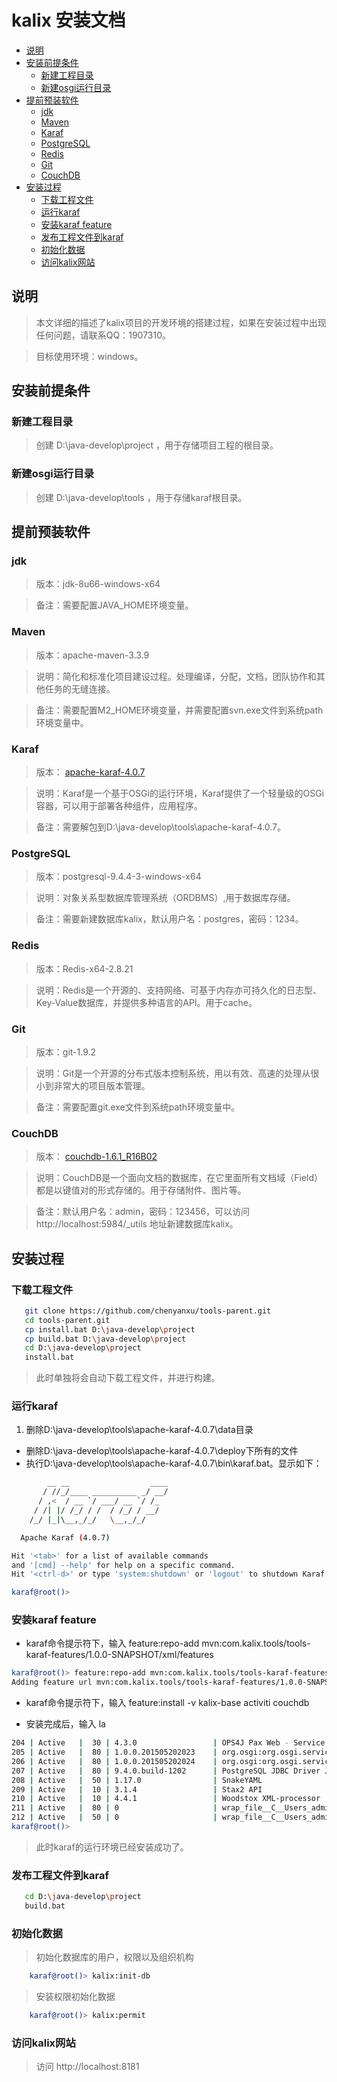 # kalix 安装文档

- [说明](#说明)
- [安装前提条件](#安装前提条件)
    - [新建工程目录](#新建工程目录)
    - [新建osgi运行目录](#新建osgi运行目录) 
- [提前预装软件](#提前预装软件)
    - [jdk](#jdk)
    - [Maven](#maven)
    - [Karaf](#karaf)
    - [PostgreSQL](#postgresql)
    - [Redis](#redis)
    - [Git](#git)
    - [CouchDB](#couchdb)
- [安装过程](#安装过程)
    - [下载工程文件](#下载工程文件)
    - [运行karaf](#运行karaf)
    - [安装karaf feature](#安装karaf-feature)
    - [发布工程文件到karaf](#发布工程文件到karaf)
    - [初始化数据](#初始化数据)
    - [访问kalix网站](#访问kalix网站)   


## 说明

> 本文详细的描述了kalix项目的开发环境的搭建过程，如果在安装过程中出现任何问题，请联系QQ：1907310。

> 目标使用环境：windows。

## 安装前提条件

### 新建工程目录

> 创建 D:\java-develop\project ，用于存储项目工程的根目录。

### 新建osgi运行目录

> 创建 D:\java-develop\tools ，用于存储karaf根目录。

## 提前预装软件

### jdk

> 版本：jdk-8u66-windows-x64
  
> 备注：需要配置JAVA_HOME环境变量。
  
### Maven

> 版本：apache-maven-3.3.9
  
> 说明：简化和标准化项目建设过程。处理编译，分配，文档，团队协作和其他任务的无缝连接。
  
> 备注：需要配置M2_HOME环境变量，并需要配置svn.exe文件到系统path环境变量中。
  
### Karaf

> 版本： [apache-karaf-4.0.7](http://karaf.apache.org)
  
> 说明：Karaf是一个基于OSGi的运行环境，Karaf提供了一个轻量级的OSGi容器，可以用于部署各种组件，应用程序。
  
> 备注：需要解包到D:\java-develop\tools\apache-karaf-4.0.7。
  
### PostgreSQL

> 版本：postgresql-9.4.4-3-windows-x64
  
> 说明：对象关系型数据库管理系统（ORDBMS）,用于数据库存储。
  
> 备注：需要新建数据库kalix，默认用户名：postgres，密码：1234。
  
### Redis

> 版本：Redis-x64-2.8.21
  
> 说明：Redis是一个开源的、支持网络、可基于内存亦可持久化的日志型、Key-Value数据库，并提供多种语言的API。用于cache。
  
### Git

> 版本：git-1.9.2
  
> 说明：Git是一个开源的分布式版本控制系统，用以有效、高速的处理从很小到非常大的项目版本管理。
  
> 备注：需要配置git.exe文件到系统path环境变量中。
  
### CouchDB

> 版本： [couchdb-1.6.1_R16B02](http://couchdb.apache.org)
  
> 说明：CouchDB是一个面向文档的数据库，在它里面所有文档域（Field）都是以键值对的形式存储的。用于存储附件、图片等。
  
> 备注：默认用户名：admin，密码：123456，可以访问 http://localhost:5984/_utils 地址新建数据库kalix。

## 安装过程

### 下载工程文件

```bash
   git clone https://github.com/chenyanxu/tools-parent.git
   cd tools-parent.git
   cp install.bat D:\java-develop\project
   cp build.bat D:\java-develop\project
   cd D:\java-develop\project
   install.bat
```

> 此时单独将会自动下载工程文件，并进行构建。

### 运行karaf

1. 删除D:\java-develop\tools\apache-karaf-4.0.7\data目录
* 删除D:\java-develop\tools\apache-karaf-4.0.7\deploy下所有的文件
* 执行D:\java-develop\tools\apache-karaf-4.0.7\bin\karaf.bat。显示如下：

```bash
        __ __                  ____      
       / //_/____ __________ _/ __/      
      / ,<  / __ `/ ___/ __ `/ /_        
     / /| |/ /_/ / /  / /_/ / __/        
    /_/ |_|\__,_/_/   \__,_/_/         

  Apache Karaf (4.0.7)

Hit '<tab>' for a list of available commands
and '[cmd] --help' for help on a specific command.
Hit '<ctrl-d>' or type 'system:shutdown' or 'logout' to shutdown Karaf.

karaf@root()>
```

### 安装karaf feature

* karaf命令提示符下，输入 feature:repo-add mvn:com.kalix.tools/tools-karaf-features/1.0.0-SNAPSHOT/xml/features

```bash
karaf@root()> feature:repo-add mvn:com.kalix.tools/tools-karaf-features/1.0.0-SNAPSHOT/xml/features
Adding feature url mvn:com.kalix.tools/tools-karaf-features/1.0.0-SNAPSHOT/xml/features
```

* karaf命令提示符下，输入 feature:install -v kalix-base activiti couchdb 

* 安装完成后，输入 la

```bash
204 | Active   |  30 | 4.3.0                 | OPS4J Pax Web - Service SPI
205 | Active   |  80 | 1.0.0.201505202023    | org.osgi:org.osgi.service.jdbc
206 | Active   |  80 | 1.0.0.201505202024    | org.osgi:org.osgi.service.jpa
207 | Active   |  80 | 9.4.0.build-1202      | PostgreSQL JDBC Driver JDBC41
208 | Active   |  50 | 1.17.0                | SnakeYAML
209 | Active   |  10 | 3.1.4                 | Stax2 API
210 | Active   |  10 | 4.4.1                 | Woodstox XML-processor
211 | Active   |  80 | 0                     | wrap_file__C__Users_admin_.m2_repository_de_danielbechler_java-object-diff_0.92.1_java-object-diff-0.92.1.jar
212 | Active   |  50 | 0                     | wrap_file__C__Users_admin_.m2_repository_io_swagger_swagger-parser_1.0.22_swagger-parser-1.0.22.jar
karaf@root()>
```

> 此时karaf的运行环境已经安装成功了。

### 发布工程文件到karaf

```bash
   cd D:\java-develop\project
   build.bat
```

### 初始化数据

> 初始化数据库的用户，权限以及组织机构
```bash
    karaf@root()> kalix:init-db
```
> 安装权限初始化数据
```bash
    karaf@root()> kalix:permit
```

### 访问kalix网站

> 访问 http://localhost:8181 